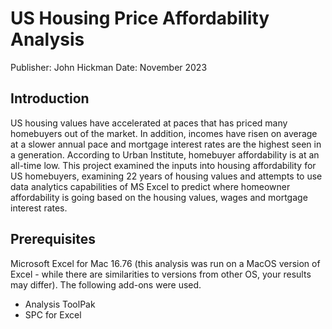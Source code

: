 # US Housing Price Affordability Analysis
Publisher: John Hickman
Date:  November 2023

## Introduction
US housing values have accelerated at paces that has priced many homebuyers out of the market. In addition, incomes have risen on average at a slower annual pace and mortgage interest rates are the highest seen in a generation. According to Urban Institute, homebuyer affordability is at an all-time low. This project examined the inputs into housing affordability for US homebuyers, examining 22 years of housing values and attempts to use data analytics capabilities of MS Excel to predict where homeowner affordability is going based on the housing values, wages and mortgage interest rates. 

## Prerequisites
Microsoft Excel for Mac 16.76 (this analysis was run on a MacOS version of Excel - while there are similarities to versions from other OS, your results may differ). The following add-ons were used. 
- Analysis ToolPak 
- SPC for Excel 
  
